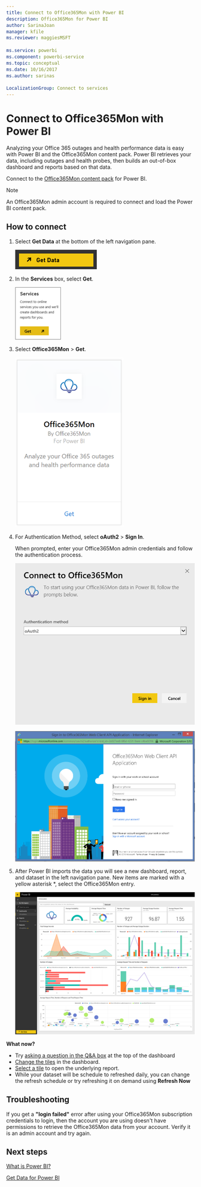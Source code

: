 ```yaml
---
title: Connect to Office365Mon with Power BI
description: Office365Mon for Power BI
author: SarinaJoan
manager: kfile
ms.reviewer: maggiesMSFT

ms.service: powerbi
ms.component: powerbi-service
ms.topic: conceptual
ms.date: 10/16/2017
ms.author: sarinas

LocalizationGroup: Connect to services
---
```

# Connect to Office365Mon with Power BI
Analyzing your Office 365 outages and health performance data is easy with Power BI and the Office365Mon content pack. Power BI retrieves your data, including outages and health probes, then builds an out-of-box dashboard and reports based on that data.

Connect to the [Office365Mon content pack](https://app.powerbi.com/groups/me/getdata/services/office365mon) for Power BI.

>[!NOTE]
>An Office365Mon admin account is required to connect and load the Power BI content pack.

## How to connect
1. Select **Get Data** at the bottom of the left navigation pane.
   
   ![](media/service-connect-to-office365mon/pbi_getdata.png)
2. In the **Services** box, select **Get**.
   
   ![](media/service-connect-to-office365mon/pbi_getservices.png) 
3. Select **Office365Mon** \> **Get**.
   
   ![](media/service-connect-to-office365mon/o365mon.png)
4. For Authentication Method, select **oAuth2** \> **Sign In**.
   
   When prompted, enter your Office365Mon admin credentials and follow the authentication process.
   
   ![](media/service-connect-to-office365mon/creds.png)
   
   ![](media/service-connect-to-office365mon/creds2.png)
5. After Power BI imports the data you will see a new dashboard, report, and dataset in the left navigation pane. New items are marked with a yellow asterisk \*, select the Office365Mon entry.
   
   ![](media/service-connect-to-office365mon/dashboard4.png)

**What now?**

* Try [asking a question in the Q&A box](power-bi-q-and-a.md) at the top of the dashboard
* [Change the tiles](service-dashboard-edit-tile.md) in the dashboard.
* [Select a tile](service-dashboard-tiles.md) to open the underlying report.
* While your dataset will be schedule to refreshed daily, you can change the refresh schedule or try refreshing it on demand using **Refresh Now**

## Troubleshooting
If you get a **"login failed"** error after using your Office365Mon subscription credentials to login, then the account you are using doesn't have permissions to retrieve the Office365Mon data from your account. Verify it is an admin account and try again.

## Next steps
[What is Power BI?](power-bi-overview.md)

[Get Data for Power BI](service-get-data.md)

